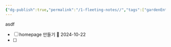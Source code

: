 ```yaml
---
{"dg-publish":true,"permalink":"/1-fleeting-notes//","tags":["gardenEntry"],"updated":"10월 화, 2024 10:46 오전"}
---
```



asdf
- [ ] homepage 만들기 📅 2024-10-22  
- [ ] 